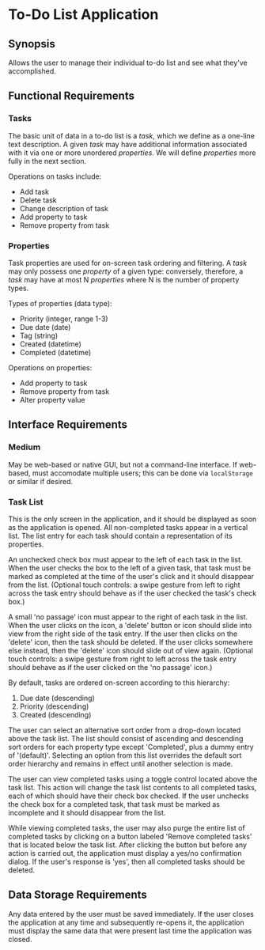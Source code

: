 # To-Do List Application

## Synopsis

Allows the user to manage their individual to-do list and see what
they've accomplished.

## Functional Requirements

### Tasks

The basic unit of data in a to-do list is a _task_, which we define
as a one-line text description. A given _task_ may have additional
information associated with it via one or more unordered _properties_.
We will define _properties_ more fully in the next section.

Operations on tasks include:

  * Add task
  * Delete task
  * Change description of task
  * Add property to task
  * Remove property from task

### Properties

Task properties are used for on-screen task ordering and filtering. A
_task_ may only possess one _property_ of a given type: conversely,
therefore, a _task_ may have at most N _properties_ where N is the
number of property types.

Types of properties (data type):

  * Priority (integer, range 1-3)
  * Due date (date)
  * Tag (string)
  * Created (datetime)
  * Completed (datetime)

Operations on properties:

  * Add property to task
  * Remove property from task
  * Alter property value

## Interface Requirements

### Medium

May be web-based or native GUI, but not a command-line interface. If
web-based, must accomodate multiple users; this can be done via
`localStorage` or similar if desired.

### Task List

This is the only screen in the application, and it should be displayed
as soon as the application is opened. All non-completed tasks appear in
a vertical list. The list entry for each task should contain a
representation of its properties.

An unchecked check box must appear to the left of each task in the list.
When the user checks the box to the left of a given task, that task must
be marked as completed at the time of the user's click and it should
disappear from the list. (Optional touch controls: a swipe gesture from
left to right across the task entry should behave as if the user checked
the task's check box.)

A small 'no passage' icon must appear to the right of each task in the
list. When the user clicks on the icon, a 'delete' button or icon should
slide into view from the right side of the task entry. If the user then
clicks on the 'delete' icon, then the task should be deleted. If the
user clicks somewhere else instead, then the 'delete' icon should slide
out of view again. (Optional touch controls: a swipe gesture from right
to left across the task entry should behave as if the user clicked on
the 'no passage' icon.)

By default, tasks are ordered on-screen according to this hierarchy:

  1. Due date (descending)
  2. Priority (descending)
  3. Created (descending)

The user can select an alternative sort order from a drop-down located
above the task list. The list should consist of ascending and descending
sort orders for each property type except 'Completed', plus a dummy
entry of '(default)'. Selecting an option from this list overrides the
default sort order hierarchy and remains in effect until another
selection is made.

The user can view completed tasks using a toggle control located above
the task list. This action will change the task list contents to all
completed tasks, each of which should have their check box checked. If
the user unchecks the check box for a completed task, that task must
be marked as incomplete and it should disappear from the list.

While viewing completed tasks, the user may also purge the entire list
of completed tasks by clicking on a button labeled 'Remove completed
tasks' that is located below the task list. After clicking the button
but before any action is carried out, the application must display a
yes/no confirmation dialog. If the user's response is 'yes', then all
completed tasks should be deleted.

## Data Storage Requirements

Any data entered by the user must be saved immediately. If the user
closes the application at any time and subsequently re-opens it, the
application must display the same data that were present last time
the application was closed.
